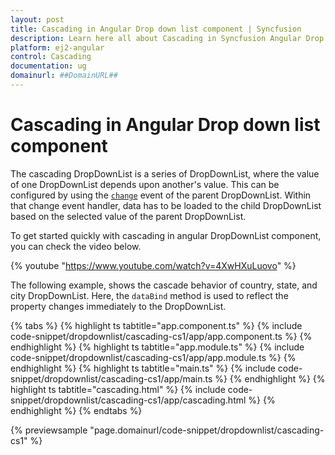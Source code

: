 ```yaml
---
layout: post
title: Cascading in Angular Drop down list component | Syncfusion
description: Learn here all about Cascading in Syncfusion Angular Drop down list component of Syncfusion Essential JS 2 and more.
platform: ej2-angular
control: Cascading 
documentation: ug
domainurl: ##DomainURL##
---
```


# Cascading in Angular Drop down list component

The cascading DropDownList is a series of DropDownList, where the value of one DropDownList depends upon  another's value. This can be configured by using the [`change`](https://ej2.syncfusion.com/angular/documentation/api/drop-down-list#change) event of the parent DropDownList. Within that change event handler, data has to be loaded to the child DropDownList based on the selected value of the parent DropDownList.

To get started quickly with cascading in angular DropDownList component, you can check the video below.

{% youtube "https://www.youtube.com/watch?v=4XwHXuLuovo" %}

The following example, shows the cascade behavior of country, state, and city
DropDownList. Here, the `dataBind` method is used to reflect the property changes immediately to the DropDownList.

{% tabs %}
{% highlight ts tabtitle="app.component.ts" %}
{% include code-snippet/dropdownlist/cascading-cs1/app/app.component.ts %}
{% endhighlight %}
{% highlight ts tabtitle="app.module.ts" %}
{% include code-snippet/dropdownlist/cascading-cs1/app/app.module.ts %}
{% endhighlight %}
{% highlight ts tabtitle="main.ts" %}
{% include code-snippet/dropdownlist/cascading-cs1/app/main.ts %}
{% endhighlight %}
{% highlight ts tabtitle="cascading.html" %}
{% include code-snippet/dropdownlist/cascading-cs1/app/cascading.html %}
{% endhighlight %}
{% endtabs %}
  
{% previewsample "page.domainurl/code-snippet/dropdownlist/cascading-cs1" %}
